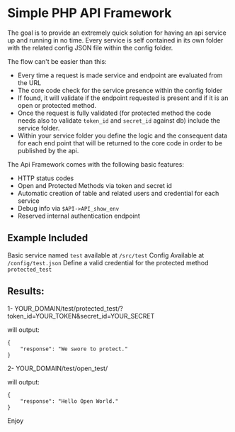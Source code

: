 # Simple PHP API Framework #

The goal is to provide an extremely quick solution for having an api service up and running in no time.
Every service is self contained in its own folder with the related config JSON file within the config folder.

The flow can't be easier than this:

- Every time a request is made service and endpoint are evaluated from the URL
- The core code check for the service presence within the config folder
- If found, it will validate if the endpoint requested is present and if it is an open or protected method.
- Once the request is fully validated (for protected method the code needs also to validate `token_id` and `secret_id` against db) include the service folder.
- Within your service folder you define the logic and the consequent data for each end point that will be returned to the core code in order to be published by the api. 

The Api Framework comes with the following basic features:

- HTTP status codes
- Open and Protected Methods via token and secret id
- Automatic creation of table and related users and credential for each service
- Debug info via `$API->API_show_env`
- Reserved internal authentication endpoint

## Example Included ##

Basic service named `test` available at `/src/test`
Config Available at `/config/test.json`
Define a valid credential for the protected method `protected_test`

## Results: ##

1- YOUR_DOMAIN/test/protected_test/?token_id=YOUR_TOKEN&secret_id=YOUR_SECRET

will output:

```
{
	"response": "We swore to protect."
}
```

2- YOUR_DOMAIN/test/open_test/

will output:

```
{
	"response": "Hello Open World."
}
```


Enjoy